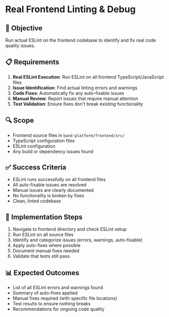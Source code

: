 # Real Frontend Linting & Debug

## 🎯 **Objective**
Run actual ESLint on the frontend codebase to identify and fix real code quality issues.

## 📋 **Requirements**
1. **Real ESLint Execution**: Run ESLint on all frontend TypeScript/JavaScript files
2. **Issue Identification**: Find actual linting errors and warnings
3. **Code Fixes**: Automatically fix any auto-fixable issues
4. **Manual Review**: Report issues that require manual attention
5. **Test Validation**: Ensure fixes don't break existing functionality

## 🔍 **Scope**
- Frontend source files in `band-platform/frontend/src/`
- TypeScript configuration files
- ESLint configuration
- Any build or dependency issues found

## ✅ **Success Criteria**
- ESLint runs successfully on all frontend files
- All auto-fixable issues are resolved
- Manual issues are clearly documented
- No functionality is broken by fixes
- Clean, linted codebase

## 🚀 **Implementation Steps**
1. Navigate to frontend directory and check ESLint setup
2. Run ESLint on all source files
3. Identify and categorize issues (errors, warnings, auto-fixable)
4. Apply auto-fixes where possible
5. Document manual fixes needed
6. Validate that tests still pass

## 📊 **Expected Outcomes**
- List of all ESLint errors and warnings found
- Summary of auto-fixes applied
- Manual fixes required (with specific file locations)
- Test results to ensure nothing breaks
- Recommendations for ongoing code quality
